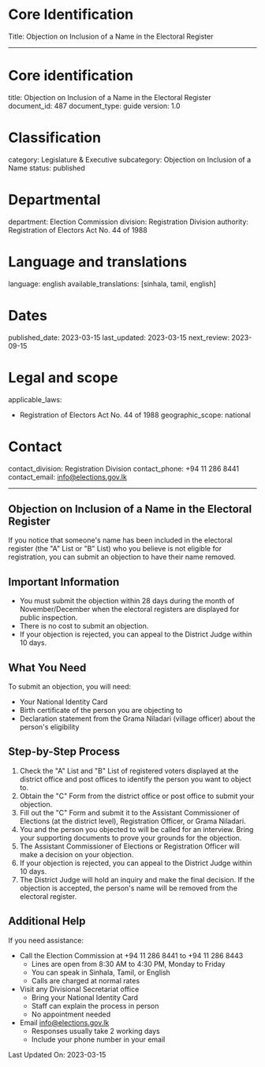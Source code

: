 # Core Identification
Title: Objection on Inclusion of a Name in the Electoral Register

---
# Core identification
title: Objection on Inclusion of a Name in the Electoral Register
document_id: 487
document_type: guide
version: 1.0

# Classification
category: Legislature & Executive
subcategory: Objection on Inclusion of a Name
status: published

# Departmental
department: Election Commission
division: Registration Division
authority: Registration of Electors Act No. 44 of 1988

# Language and translations
language: english
available_translations: [sinhala, tamil, english]

# Dates
published_date: 2023-03-15
last_updated: 2023-03-15
next_review: 2023-09-15

# Legal and scope
applicable_laws:
  - Registration of Electors Act No. 44 of 1988
geographic_scope: national

# Contact
contact_division: Registration Division
contact_phone: +94 11 286 8441
contact_email: info@elections.gov.lk

---

## Objection on Inclusion of a Name in the Electoral Register

If you notice that someone's name has been included in the electoral register (the "A" List or "B" List) who you believe is not eligible for registration, you can submit an objection to have their name removed.

## Important Information

- You must submit the objection within 28 days during the month of November/December when the electoral registers are displayed for public inspection.
- There is no cost to submit an objection.
- If your objection is rejected, you can appeal to the District Judge within 10 days.

## What You Need

To submit an objection, you will need:

- Your National Identity Card
- Birth certificate of the person you are objecting to
- Declaration statement from the Grama Niladari (village officer) about the person's eligibility

## Step-by-Step Process

1. Check the "A" List and "B" List of registered voters displayed at the district office and post offices to identify the person you want to object to.
2. Obtain the "C" Form from the district office or post office to submit your objection.
3. Fill out the "C" Form and submit it to the Assistant Commissioner of Elections (at the district level), Registration Officer, or Grama Niladari.
4. You and the person you objected to will be called for an interview. Bring your supporting documents to prove your grounds for the objection.
5. The Assistant Commissioner of Elections or Registration Officer will make a decision on your objection.
6. If your objection is rejected, you can appeal to the District Judge within 10 days.
7. The District Judge will hold an inquiry and make the final decision. If the objection is accepted, the person's name will be removed from the electoral register.

## Additional Help

If you need assistance:

- Call the Election Commission at +94 11 286 8441 to +94 11 286 8443
  - Lines are open from 8:30 AM to 4:30 PM, Monday to Friday
  - You can speak in Sinhala, Tamil, or English
  - Calls are charged at normal rates
- Visit any Divisional Secretariat office
  - Bring your National Identity Card
  - Staff can explain the process in person
  - No appointment needed
- Email info@elections.gov.lk
  - Responses usually take 2 working days
  - Include your phone number in your email

Last Updated On: 2023-03-15